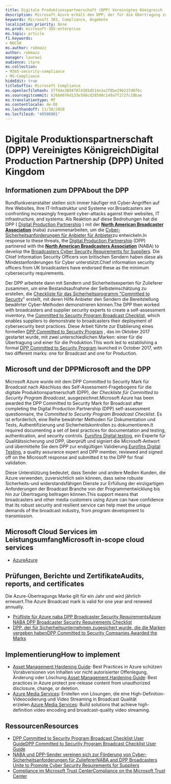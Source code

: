 ```yaml
---
title: Digitale Produktionspartnerschaft (DPP) Vereinigtes Königreich
description: Microsoft Azure erhält den DPP, der für die Übertragung zur Sicherheits Marke verpflichtet wurde.
keywords: Microsoft 365, Compliance, Angebote
localization_priority: None
ms.prod: microsoft-365-enterprise
ms.topic: article
f1.keywords:
- NOCSH
ms.author: robmazz
author: robmazz
manager: laurawi
audience: itpro
ms.collection:
- M365-security-compliance
- MS-Compliance
hideEdit: true
titleSuffix: Microsoft Compliance
ms.openlocfilehash: 57f64e38947874385d514e1e2f8be296237d8f6c
ms.sourcegitcommit: 626b0076d133e588cd28598c149a7f272fc18bae
ms.translationtype: MT
ms.contentlocale: de-DE
ms.lasthandoff: 11/30/2020
ms.locfileid: "49506801"
---
```

# <a name="digital-production-partnership-dpp-united-kingdom"></a><span data-ttu-id="5da94-104">Digitale Produktionspartnerschaft (DPP) Vereinigtes Königreich</span><span class="sxs-lookup"><span data-stu-id="5da94-104">Digital Production Partnership (DPP) United Kingdom</span></span>

## <a name="about-the-dpp"></a><span data-ttu-id="5da94-105">Informationen zum DPP</span><span class="sxs-lookup"><span data-stu-id="5da94-105">About the DPP</span></span>

<span data-ttu-id="5da94-106">Rundfunkveranstalter stellen sich immer häufiger mit Cyber-Angriffen auf Ihre Websites, Ihre IT-Infrastruktur und Systeme vor.</span><span class="sxs-lookup"><span data-stu-id="5da94-106">Broadcasters are confronting increasingly frequent cyber-attacks against their websites, IT infrastructure, and systems.</span></span> <span data-ttu-id="5da94-107">Als Reaktion auf diese Bedrohungen hat die DPP ( [Digital Production Partnership](https://www.thedpp.com/) ) mit der [**North American Broadcaster Association**](https://nabanet.com/) (naba) zusammenarbeiten, um die [Cyber-Sicherheitsanforderungen für Anbieter für Anbieter](https://nabanet.com/wp-content/uploads/2017/08/NABA_DPP_CyberSecurity_Requirements_3.pdf)zu entwickeln.</span><span class="sxs-lookup"><span data-stu-id="5da94-107">In response to these threats, the [Digital Production Partnership](https://www.thedpp.com/) (DPP) partnered with the [**North American Broadcasters Association**](https://nabanet.com/) (NABA) to develop the [Broadcasters Cyber Security Requirements for Suppliers](https://nabanet.com/wp-content/uploads/2017/08/NABA_DPP_CyberSecurity_Requirements_3.pdf).</span></span> <span data-ttu-id="5da94-108">Die Chief Information Security Officers von britischen Sendern haben diese als Mindestanforderungen für Cyber unterstützt.</span><span class="sxs-lookup"><span data-stu-id="5da94-108">Chief information security officers from UK broadcasters have endorsed these as the minimum cybersecurity requirements.</span></span>  
  
<span data-ttu-id="5da94-109">Der DPP arbeitete dann mit Sendern und Sicherheitsexperten für Zulieferer zusammen, um eine Bestandsaufnahme der Selbsteinschätzung zu erstellen, die [Checkliste für das Sicherheitsprogramm "Committed to Security](https://dpp-assets.s3.amazonaws.com/wp-content/uploads/2017/10/CTS_BroadcastChecklist.xlsx)" erstellt, mit deren Hilfe Anbieter den Sendern die Bereitstellung bewährter Cyber-Methoden demonstrieren können.</span><span class="sxs-lookup"><span data-stu-id="5da94-109">The DPP then worked with broadcasters and supplier security experts to create a self-assessment inventory, the [Committed to Security Program Broadcast Checklist](https://dpp-assets.s3.amazonaws.com/wp-content/uploads/2017/10/CTS_BroadcastChecklist.xlsx), which enables suppliers to demonstrate to broadcasters their deployment of cybersecurity best practices.</span></span> <span data-ttu-id="5da94-110">Diese Arbeit führte zur Etablierung eines formellen [DPP Committed to Security Program](https://www.thedpp.com/tech/security/committed-to-security/) , das im Oktober 2017 gestartet wurde, mit zwei unterschiedlichen Marken: einer für die Übertragung und einer für die Produktion.</span><span class="sxs-lookup"><span data-stu-id="5da94-110">This work led to establishing a formal [DPP Committed to Security Program](https://www.thedpp.com/tech/security/committed-to-security/) launched in October 2017, with two different marks: one for Broadcast and one for Production.</span></span>

## <a name="microsoft-and-the-dpp"></a><span data-ttu-id="5da94-111">Microsoft und der DPP</span><span class="sxs-lookup"><span data-stu-id="5da94-111">Microsoft and the DPP</span></span>

<span data-ttu-id="5da94-112">Microsoft Azure wurde mit dem DPP Committed to Security Mark für Broadcast nach Abschluss des Self-Assessment-Fragebogens für die digitale Produktionspartnerschaft (DPP), der *Checkliste für Committed to Security Program Broadcast*, ausgezeichnet.</span><span class="sxs-lookup"><span data-stu-id="5da94-112">Microsoft Azure has been awarded the DPP Committed to Security Mark for Broadcast after completing the Digital Production Partnership (DPP) self-assessment questionnaire, the *Committed to Security Program Broadcast Checklist*.</span></span> <span data-ttu-id="5da94-113">Es ist erforderlich, eine Reihe bewährter Methoden für Dokumentation und Tests, Authentifizierung und Sicherheitskontrollen zu dokumentieren.</span><span class="sxs-lookup"><span data-stu-id="5da94-113">It required documenting a set of best practices for documentation and testing, authentication, and security controls.</span></span> <span data-ttu-id="5da94-114">[Eurofins Digital testing](https://www.eurofins-digitaltesting.com/), ein Experte für Qualitätssicherung und DPP, überprüft und signiert die Microsoft-Antwort und übermittelte Sie dem DPP zur endgültigen Validierung.</span><span class="sxs-lookup"><span data-stu-id="5da94-114">[Eurofins Digital Testing](https://www.eurofins-digitaltesting.com/), a quality assurance expert and DPP member, reviewed and signed off on the Microsoft response and submitted it to the DPP for final validation.</span></span>  
  
<span data-ttu-id="5da94-115">Diese Unterstützung bedeutet, dass Sender und andere Medien Kunden, die Azure verwenden, zuversichtlich sein können, dass seine robuste Sicherheits-und widerstandsfähigen Dienste zur Erfüllung der einzigartigen Anforderungen der Broadcast Branche von der Programmentwicklung bis hin zur Übertragung beitragen können.</span><span class="sxs-lookup"><span data-stu-id="5da94-115">This support means that broadcasters and other media customers using Azure can have confidence that its robust security and resilient service can help meet the unique demands of the broadcast industry, from program development to transmission.</span></span>

## <a name="microsoft-in-scope-cloud-services"></a><span data-ttu-id="5da94-116">Microsoft Cloud Services im Leistungsumfang</span><span class="sxs-lookup"><span data-stu-id="5da94-116">Microsoft in-scope cloud services</span></span>

- [<span data-ttu-id="5da94-117">Azure</span><span class="sxs-lookup"><span data-stu-id="5da94-117">Azure</span></span>](https://aka.ms/AzureCompliance)

## <a name="audits-reports-and-certificates"></a><span data-ttu-id="5da94-118">Prüfungen, Berichte und Zertifikate</span><span class="sxs-lookup"><span data-stu-id="5da94-118">Audits, reports, and certificates</span></span>

<span data-ttu-id="5da94-119">Die Azure-Übertragungs Marke gilt für ein Jahr und wird jährlich erneuert.</span><span class="sxs-lookup"><span data-stu-id="5da94-119">The Azure Broadcast mark is valid for one year and renewed annually.</span></span>

- [<span data-ttu-id="5da94-120">Prüfliste für Azure naba DPP Broadcaster Security Requirements</span><span class="sxs-lookup"><span data-stu-id="5da94-120">Azure NABA DPP Broadcaster Security Requirements Checklist</span></span>](https://aka.ms/Azure-CTS-Broadcast-Checklist)
- [<span data-ttu-id="5da94-121">DPP, der für Sicherheitsunternehmen zugesichert wurde, die die Marken vergeben haben</span><span class="sxs-lookup"><span data-stu-id="5da94-121">DPP Committed to Security Companies Awarded the Marks</span></span>](https://aka.ms/Azure-Asset-Mgmt)

## <a name="how-to-implement"></a><span data-ttu-id="5da94-122">Implementierung</span><span class="sxs-lookup"><span data-stu-id="5da94-122">How to implement</span></span>

- <span data-ttu-id="5da94-123">[Asset Management Hardening Guide](https://aka.ms/Azure-Asset-Mgmt): Best Practices in Azure schützen Vorabversionen von Inhalten vor nicht autorisierter Offenlegung, Änderung oder Löschung.</span><span class="sxs-lookup"><span data-stu-id="5da94-123">[Asset Management Hardening Guide](https://aka.ms/Azure-Asset-Mgmt): Best practices in Azure protect pre-release content from unauthorized disclosure, change, or deletion.</span></span>
- <span data-ttu-id="5da94-124">[Azure Media Services](https://docs.microsoft.com/azure/media-services/): Erstellen von Lösungen, die eine High-Definition-Videocodierung und Video Streaming in Broadcast Qualität erzielen.</span><span class="sxs-lookup"><span data-stu-id="5da94-124">[Azure Media Services](https://docs.microsoft.com/azure/media-services/): Build solutions that achieve high-definition video encoding and broadcast-quality video streaming.</span></span>

## <a name="resources"></a><span data-ttu-id="5da94-125">Ressourcen</span><span class="sxs-lookup"><span data-stu-id="5da94-125">Resources</span></span>

- [<span data-ttu-id="5da94-126">DPP Committed to Security Program Broadcast Checklist User Guide</span><span class="sxs-lookup"><span data-stu-id="5da94-126">DPP Committed to Security Program Broadcast Checklist User Guide</span></span>](https://dpp-assets.s3.amazonaws.com/wp-content/uploads/2017/10/CTS_BroadcastChecklistUserGuide.pdf)
- [<span data-ttu-id="5da94-127">NABA und DPP-Sender vereinen sich zur Förderung von Cyber-Sicherheitsanforderungen für Zulieferer</span><span class="sxs-lookup"><span data-stu-id="5da94-127">NABA and DPP Broadcasters Unite to Promote Cyber Security Requirements for Suppliers</span></span>](https://nabanet.com/wp-content/uploads/2017/08/NABAcaster-Issue_26.pdf)
- [<span data-ttu-id="5da94-128">Compliance im Microsoft Trust Center</span><span class="sxs-lookup"><span data-stu-id="5da94-128">Compliance on the Microsoft Trust Center</span></span>](https://www.microsoft.com/trust-center/compliance/compliance-overview)
